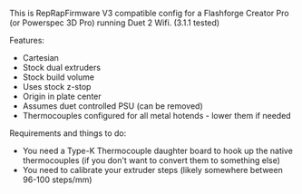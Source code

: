 This is RepRapFirmware V3 compatible config for a Flashforge Creator Pro (or Powerspec 3D Pro) running Duet 2 Wifi. (3.1.1 tested)

Features:
* Cartesian
* Stock dual extruders
* Stock build volume
* Uses stock z-stop
* Origin in plate center
* Assumes duet controlled PSU (can be removed)
* Thermocouples configured for all metal hotends - lower them if needed

Requirements and things to do:
* You need a Type-K Thermocouple daughter board to hook up the native thermocouples (if you don't want to convert them to something else)
* You need to calibrate your extruder steps (likely somewhere between 96-100 steps/mm)